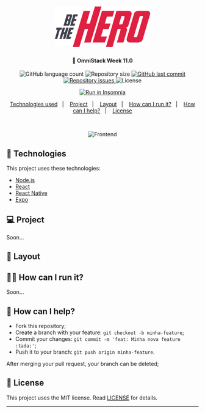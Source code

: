<h1 align="center">
    <img alt="Be The Hero" title="#delicinha" src=".github/logo.svg" width="250px" />
</h1>

<h4 align="center">
  🚀 OmniStack Week 11.0
</h4>
<p align="center">
  <img alt="GitHub language count" src="https://img.shields.io/github/languages/count/sibelly/be-the-hero">

  <img alt="Repository size" src="https://img.shields.io/github/repo-size/sibelly/be-the-hero">
  
  <a href="https://github.com/sibelly/be-the-hero/commits/master">
    <img alt="GitHub last commit" src="https://img.shields.io/github/last-commit/sibelly/be-the-hero">
  </a>

  <a href="https://github.com/sibelly/be-the-hero/issues">
    <img alt="Repository issues" src="https://img.shields.io/github/issues/sibelly/be-the-hero">
  </a>

  <img alt="License" src="https://img.shields.io/badge/license-MIT-brightgreen">
</p>

<p align="center">
    <a href="https://insomnia.rest/run/?label=Be%20The%20Hero%20API&uri=https%3A%2F%2Fraw.githubusercontent.com%2Fsibelly%2Fbe-the-hero%2Fmaster%2FInsomnia_2020-03-25.json" target="_blank"><img src="https://insomnia.rest/images/run.svg" alt="Run in Insomnia"></a>
</p>

<p align="center">
  <a href="#rocket-technologies">Technologies used</a>&nbsp;&nbsp;&nbsp;|&nbsp;&nbsp;&nbsp;
  <a href="#-project">Project</a>&nbsp;&nbsp;&nbsp;|&nbsp;&nbsp;&nbsp;
  <a href="#-layout">Layout</a>&nbsp;&nbsp;&nbsp;|&nbsp;&nbsp;&nbsp;
  <a href="#-how-can-i-run-it">How can I run it?</a>&nbsp;&nbsp;&nbsp;|&nbsp;&nbsp;&nbsp;
  <a href="#-how-can-i-help">How can I help?</a>&nbsp;&nbsp;&nbsp;|&nbsp;&nbsp;&nbsp;
  <a href="#memo-license">License</a>
</p>

<br>

<p align="center">
  <img alt="Frontend" src=".github/be-the-hero-desktop.gif" width="50%">
</p>

## :rocket: Technologies

This project uses these technologies:

- [Node.js](https://nodejs.org/en/)
- [React](https://reactjs.org)
- [React Native](https://facebook.github.io/react-native/)
- [Expo](https://expo.io/)

## 💻 Project

Soon...

## 🔖 Layout

<!-- You can download the layout (`.sketch`) using [this link](.github/DevRadar.sketch).

To open it in any SO, use [Figma](https://figma.com). -->

## 👨‍💻 How can I run it?

Soon...

## 🤔 How can I help?

- Fork this repository;
- Create a branch with your feature: `git checkout -b minha-feature`;
- Commit your changes: `git commit -m 'feat: Minha nova feature :tada:'`;
- Push it to your branch: `git push origin minha-feature`.

After merging your pull request, your branch can be deleted;

## :memo: License

This project uses the MIT license. Read [LICENSE](LICENSE.md) for details.

---